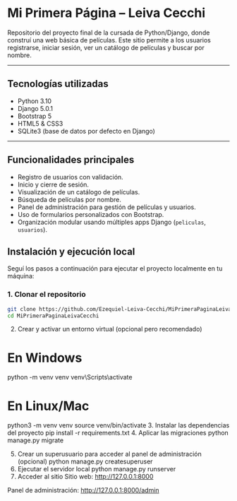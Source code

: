 #  Mi Primera Página – Leiva Cecchi

Repositorio del proyecto final de la cursada de Python/Django, donde construí una web básica de películas. Este sitio permite a los usuarios registrarse, iniciar sesión, ver un catálogo de películas y buscar por nombre.

---

##  Tecnologías utilizadas

-  Python 3.10
-  Django 5.0.1
-  Bootstrap 5
-  HTML5 & CSS3
-  SQLite3 (base de datos por defecto en Django)

---

##  Funcionalidades principales

-  Registro de usuarios con validación.
-  Inicio y cierre de sesión.
-  Visualización de un catálogo de películas.
-  Búsqueda de películas por nombre.
-  Panel de administración para gestión de películas y usuarios.
-  Uso de formularios personalizados con Bootstrap.
-  Organización modular usando múltiples apps Django (`peliculas`, `usuarios`).

## Instalación y ejecución local

Seguí los pasos a continuación para ejecutar el proyecto localmente en tu máquina:

### 1. Clonar el repositorio
```bash
git clone https://github.com/Ezequiel-Leiva-Cecchi/MiPrimeraPaginaLeivaCecchi.git
cd MiPrimeraPaginaLeivaCecchi
```
2. Crear y activar un entorno virtual (opcional pero recomendado)
# En Windows
python -m venv venv
venv\Scripts\activate

# En Linux/Mac
python3 -m venv venv
source venv/bin/activate
3. Instalar las dependencias del proyecto
pip install -r requirements.txt
4. Aplicar las migraciones
python manage.py migrate

5. Crear un superusuario para acceder al panel de administración (opcional)
python manage.py createsuperuser
6. Ejecutar el servidor local
python manage.py runserver
7. Acceder al sitio
Sitio web: http://127.0.0.1:8000

Panel de administración: http://127.0.0.1:8000/admin

